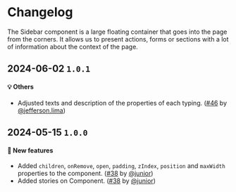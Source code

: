 # Changelog

The Sidebar component is a large floating container that goes into the page from the corners. It allows us to present actions, forms or sections with a lot of information about the context of the page.

## 2024-06-02 `1.0.1`

#### 💡 Others

- Adjusted texts and description of the properties of each typing. ([#46](https://git.rarolabs.com.br/frontend/rarui/-/merge_requests/46) by [@jefferson.lima](https://git.rarolabs.com.br/jefferson.lima))

## 2024-05-15 `1.0.0`

#### 🎉 New features

- Added `children`, `onRemove`, `open`, `padding`, `zIndex`, `position` and `maxWidth` properties to the component. ([#38](https://git.rarolabs.com.br/frontend/rarui/-/merge_requests/38) by [@junior](https://git.rarolabs.com.br/junior))
- Added stories on Component. ([#38](https://git.rarolabs.com.br/frontend/rarui/-/merge_requests/38) by [@junior](https://git.rarolabs.com.br/junior))

<!-- #### 🛠 Breaking changes -->

<!-- #### 📚 3rd party library updates -->

<!-- #### 🎉 New features -->

<!-- #### 🐛 Bug fixes -->

<!-- #### 💡 Others -->
